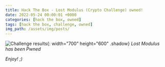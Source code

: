 ```yaml
---
title: Hack The Box - Lost Modulus (Crypto Challenge) owned!
date: 2022-05-24 00:00:01 +0000
categories: [hack the box, owned]
tags: [hack the box, challenge, owned]
img_path: /assets/img/posts/
---
```


![Challenge results](owned-lost-modulus.png){: width="700" height="600" .shadow}
_Lost Modulus has been Pwned_

_Enjoy! ;)_
